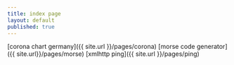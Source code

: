 ```yaml
---
title: index page
layout: default
published: true
---
```

[corona chart germany]({{ site.url }}/pages/corona)
[morse code generator]({{ site.url}}/pages/morse)
[xmlhttp ping]({{ site.url }}/pages/ping)
